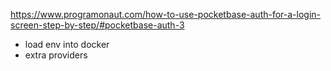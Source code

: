 https://www.programonaut.com/how-to-use-pocketbase-auth-for-a-login-screen-step-by-step/#pocketbase-auth-3
- load env into docker
- extra providers 